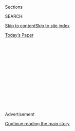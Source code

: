 <div id="app">

<div>

<div>

<div>

<div class="NYTAppHideMasthead css-1q2w90k e1suatyy0">

<div class="section css-ui9rw0 e1suatyy2">

<div class="css-eph4ug er09x8g0">

<div class="css-6n7j50">

</div>

<span class="css-1dv1kvn">Sections</span>

<div class="css-10488qs">

<span class="css-1dv1kvn">SEARCH</span>

</div>

[Skip to content](#site-content)[Skip to site
index](#site-index)

</div>

<div class="css-10698na e1huz5gh0">

</div>

</div>

<div id="masthead-bar-one" class="section hasLinks css-15hmgas e1csuq9d3">

<div class="css-uqyvli e1csuq9d0">

</div>

<div class="css-1uqjmks e1csuq9d1">

</div>

<div class="css-9e9ivx">

[](https://myaccount.nytimes3xbfgragh.onion/auth/login?response_type=cookie&client_id=vi)

</div>

<div class="css-1bvtpon e1csuq9d2">

[Today’s
Paper](https://www.nytimes3xbfgragh.onion/section/todayspaper)

</div>

</div>

</div>

</div>

<div data-aria-hidden="false">

<div id="site-content" data-role="main">

<div>

<div class="css-1aor85t" style="opacity:0.000000001;z-index:-1;visibility:hidden">

<div class="css-1hqnpie">

<div class="css-epjblv">

<span class="css-z6pdnw">Whipping Up Chocolate Mousse Is Stressful. A
Blender Makes It
Easy.</span>

</div>

<div class="css-k008qs">

<div class="css-1iwv8en">

<span class="css-18z7m18"></span>

<div>

<div>

</div>

</div>

</div>

<span class="css-1n6z4y">https://nyti.ms/2t7YOTX</span>

<div class="css-1705lsu">

<div class="css-4xjgmj">

<div class="css-4skfbu" data-role="toolbar" data-aria-label="Social Media Share buttons, Save button, and Comments Panel with current comment count" data-testid="share-tools">

  - 
  - 
  - 
  - 
    
    <div class="css-6n7j50">
    
    </div>

  - 

</div>

</div>

</div>

</div>

</div>

</div>

<div class="css-13pd83m">

</div>

<div id="top-wrapper" class="css-1sy8kpn">

<div id="top-slug" class="css-l9onyx">

Advertisement

</div>

[Continue reading the main
story](#after-top)

<div class="ad top-wrapper" style="text-align:center;height:100%;display:block;min-height:250px">

<div id="top" class="place-ad" data-position="top" data-size-key="top">

</div>

</div>

<div id="after-top">

</div>

</div>

<div id="sponsor-wrapper" class="css-1hyfx7x">

<div id="sponsor-slug" class="css-19vbshk">

Supported by

</div>

[Continue reading the main
story](#after-sponsor)

<div id="sponsor" class="ad sponsor-wrapper" style="text-align:center;height:100%;display:block">

</div>

<div id="after-sponsor">

</div>

</div>

[Eat](/column/magazine-eat "Eat")

<div class="css-1vkm6nb ehdk2mb0">

# Whipping Up Chocolate Mousse Is Stressful. A Blender Makes It Easy.

</div>

<div class="css-79elbk" data-testid="photoviewer-wrapper">

<div class="css-z3e15g" data-testid="photoviewer-wrapper-hidden">

</div>

<div class="css-1a48zt4 ehw59r15" data-testid="photoviewer-children">

![<span class="css-i48y28 e13ogyst0" data-aria-hidden="true">Blender
chocolate
mousse.</span><span class="css-ach9cc e1z0qqy90" itemprop="copyrightHolder"><span class="css-1ly73wi e1tej78p0">Credit...</span><span><span>Sarah
Anne Ward for The New York Times. Food stylist: Maggie Ruggiero. Prop
stylist: Pamela Duncan Silver.
</span></span></span>](https://static01.graylady3jvrrxbe.onion/images/2020/02/02/magazine/02mag-eat/02mag-eat-articleLarge.jpg?quality=75&auto=webp&disable=upscale)

</div>

</div>

<div class="css-xt80pu e12qa4dv0">

<div class="css-18e8msd">

<div class="css-vp77d3 epjyd6m0">

<div class="css-1baulvz">

By [<span class="css-1baulvz last-byline" itemprop="name">Tejal
Rao</span>](https://www.nytimes3xbfgragh.onion/by/tejal-rao)

</div>

</div>

  - Jan. 29,
    2020

  - 
    
    <div class="css-4xjgmj">
    
    <div class="css-d8bdto" data-role="toolbar" data-aria-label="Social Media Share buttons, Save button, and Comments Panel with current comment count" data-testid="share-tools">
    
      - 
      - 
      - 
      - 
        
        <div class="css-6n7j50">
        
        </div>
    
      - 
    
    </div>
    
    </div>

</div>

</div>

<div class="section meteredContent css-1r7ky0e" name="articleBody" itemprop="articleBody">

<div class="css-1fanzo5 StoryBodyCompanionColumn">

<div class="css-53u6y8">

I was impressed by Danou, a family friend who lived next door to me in
rural France, not just because she was significantly older (retired) and
smoked Gauloises (one pack a day) and had two dogs (two\!), but because
her go-to dessert was chocolate mousse. She had a life outside the
kitchen, but so much of the time I spent with her was on the weekends,
hanging around her house as she got ready for Sunday lunch, helping her
make that mousse. It was a process, the same each time, and my
responsibilities were fairly small. I cracked and separated the eggs and
checked the bowls for egg shell. I broke the chocolate along segment
lines and checked the bowl for foil bits. I set a pot of water on to
boil, to melt the chocolate. Then I climbed onto the counter to get the
Bowl.

Danou didn’t mess around with martini glasses or tiny coupes, which is
another part of what was so impressive about her. She whipped and folded
and scraped the dark, airy batter into a giant ceramic bowl and shoved
it into the fridge, which was already jammed full. Later, after the
batter was set, after dinner, she dared me to turn the bowl upside down
over my head — it was so heavy, it hurt my wrists. She served mousse
family-style, the bowl passed around with an enormous metal spoon,
everyone helping themselves. I know it now as a restaurant dessert — a
chilled ramekin pulled from the fridge — but this is the spirit of
chocolate mousse. A big bowl going around, again and again, the portions
never uniform or predetermined.

I don’t know anyone who makes chocolate mousse at home now, let alone
once a week. Maybe because the traditional method that Danou employed,
for which you melt the chocolate over gently simmering water, then beat
hot cream into the melted chocolate, and then split your eggs into
whites and yolks, and then mix the yolks, at room temperature, into the
chocolate, and then whip the whites into a stiff meringue — but not too
stiff\! — and then fold the meringue into the chocolate until there are
absolutely no streaks, but also not for too long, because the mousse
starts to deflate, is so stressful. And because an imperfect mousse will
announce itself immediately with tiny lumps of some kind or an
unappealing
density.

</div>

</div>

<div style="max-width:100%;margin:0 auto">

<div class="css-17dprlf" data-id="100000006938388" data-slug="02mag-eat-pullquote1" style="max-width:600px">

</div>

</div>

<div class="css-1fanzo5 StoryBodyCompanionColumn">

<div class="css-53u6y8">

But chocolate mousse is a home cook’s dessert — fast and unfussy. Not
Danou’s version, but blender chocolate mousse, which is infinitely more
reliable, and which would be an affront to traditional chocolate mousse,
if it didn’t work so well. The recipe I’m now devoted to came to me via
the pastry chef Natasha Pickowicz, who runs the pastry kitchens at Café
Altro Paradiso and Flora Bar, in Manhattan. It has somewhat murky
origins in a Junior League cookbook from the 1980s, and like all great
shortcut recipes, it was shared and shared. The mousse passed through
kitchens in Florida and New Jersey, getting tweaked along the way, most
recently traveling with Monica Stolbach, a pastry cook, to Pickowicz’s
kitchen in New York, and ending up on more than one dessert menu because
it’s so delicious and straightforward, especially for cooks who don’t
typically make desserts.

</div>

</div>

<div class="css-1fanzo5 StoryBodyCompanionColumn">

<div class="css-53u6y8">

Pickowicz, who does typically make desserts, ups the egg yolks and adds
butter to make the mousse richer and includes some instant coffee for
the depth that comes only with bitterness, but as she put it, “The base
recipe is pretty untouchable.” So I don’t touch it.

Crack eggs into the blender, add chopped dark chocolate, then pour hot
sugar syrup in with the motor running. This cooks the eggs and melts the
chocolate at the same time — if you don’t have a fancy blender, just
keep yours going, and it will, eventually, do the job. Fold this cooled
mixture into softly whipped cream, and you’re done. There’s wiggle room
with the additions, but I stick with a bit of very strong coffee, a
splash of brandy or rum — the original recipe called for Kahlúa — and
some vanilla essence. However you tweak it, the mousse sets within a
couple of hours, airy and firm, smooth and creamy, with no chance of
bits and no pocked surface of fallen, broken bubbles. The blender does
all the work.

If you’re feeling flashy, you could put the mousse straight from the
blender into ramekins or glasses or some other cute little bowls and
then spoon over a little extra whipped cream and grated chocolate when
it comes time to serve. But I like it best in a massive bowl, passed
around just as it is — Danou-style — the dark, glossy surface daring you
to tip it upside down.

**Recipe:** [Blender Chocolate
Mousse](https://cooking.nytimes3xbfgragh.onion/recipes/1020831-blender-chocolate-mousse)

</div>

</div>

</div>

<div>

</div>

<div>

</div>

<div>

</div>

<div>

<div id="bottom-wrapper" class="css-1ede5it">

<div id="bottom-slug" class="css-l9onyx">

Advertisement

</div>

[Continue reading the main
story](#after-bottom)

<div id="bottom" class="ad bottom-wrapper" style="text-align:center;height:100%;display:block;min-height:90px">

</div>

<div id="after-bottom">

</div>

</div>

</div>

</div>

</div>

## Site Index

<div>

</div>

## Site Information Navigation

  - [© <span>2020</span> <span>The New York Times
    Company</span>](https://help.nytimes3xbfgragh.onion/hc/en-us/articles/115014792127-Copyright-notice)

<!-- end list -->

  - [NYTCo](https://www.nytco.com/)
  - [Contact
    Us](https://help.nytimes3xbfgragh.onion/hc/en-us/articles/115015385887-Contact-Us)
  - [Work with us](https://www.nytco.com/careers/)
  - [Advertise](https://nytmediakit.com/)
  - [T Brand Studio](http://www.tbrandstudio.com/)
  - [Your Ad
    Choices](https://www.nytimes3xbfgragh.onion/privacy/cookie-policy#how-do-i-manage-trackers)
  - [Privacy](https://www.nytimes3xbfgragh.onion/privacy)
  - [Terms of
    Service](https://help.nytimes3xbfgragh.onion/hc/en-us/articles/115014893428-Terms-of-service)
  - [Terms of
    Sale](https://help.nytimes3xbfgragh.onion/hc/en-us/articles/115014893968-Terms-of-sale)
  - [Site
    Map](https://spiderbites.nytimes3xbfgragh.onion)
  - [Help](https://help.nytimes3xbfgragh.onion/hc/en-us)
  - [Subscriptions](https://www.nytimes3xbfgragh.onion/subscription?campaignId=37WXW)

</div>

</div>

</div>

</div>
